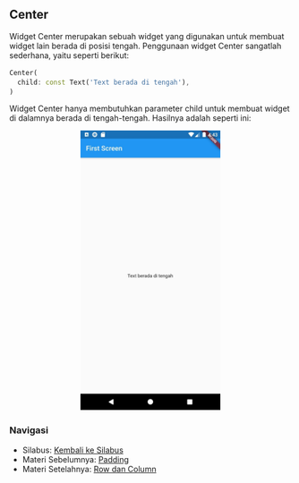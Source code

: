 ## Center
Widget Center merupakan sebuah widget yang digunakan untuk membuat widget lain berada di posisi tengah. Penggunaan widget Center sangatlah sederhana, yaitu seperti berikut:  

```dart
Center(
  child: const Text('Text berada di tengah'),
)
```  

Widget Center hanya membutuhkan parameter child untuk membuat widget di dalamnya berada di tengah-tengah. Hasilnya adalah seperti ini:

<p align="center">
<img src="https://github.com/alfikiafan/ITCLUB-Android-Dev/blob/main/2%20-%20Widget%20(Bagian%201)/assets/2.7%20-%20Center.jpeg?raw=true" alt="Widget Center" style="height: 500px;"/>  
</p>  

### Navigasi
- Silabus: [Kembali ke Silabus](https://github.com/alfikiafan/ITCLUB-Android-Dev)
- Materi Sebelumnya: [Padding](https://github.com/alfikiafan/ITCLUB-Android-Dev/blob/main/2%20-%20Widget%20(Bagian%201)/2.6%20Padding.md)
- Materi Setelahnya: [Row dan Column](https://github.com/alfikiafan/ITCLUB-Android-Dev/blob/main/2%20-%20Widget%20(Bagian%201)/2.6%20Row%20dan%20Column.md)
